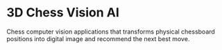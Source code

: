 # 3D Chess Vision AI
Chess computer vision applications that transforms physical chessboard positions into digital image and recommend the next best move.
